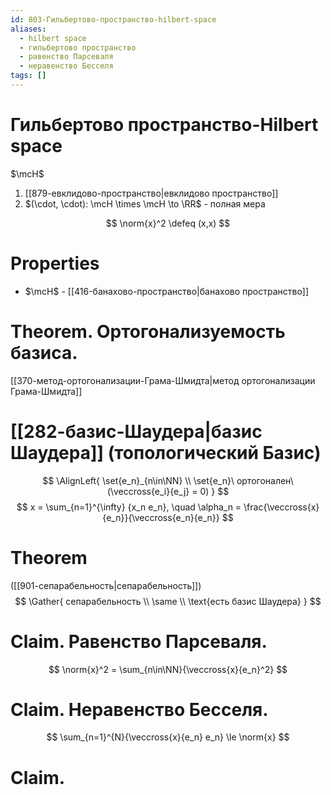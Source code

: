 ```yaml
---
id: 803-Гильбертово-пространство-hilbert-space
aliases:
  - hilbert space
  - гильбертово пространство
  - равенство Парсеваля
  - неравенство Бесселя
tags: []
---
```


# Гильбертово пространство-Hilbert space
$\mcH$
1. [[879-евклидово-пространство|евклидово пространство]]
2. $(\cdot, \cdot): \mcH \times \mcH \to \RR$ - полная мера 

$$
\norm{x}^2 \defeq (x,x)
$$

# Properties
- $\mcH$ - [[416-банахово-пространство|банахово пространство]]

# Theorem. Ортогонализуемость базиса.
[[370-метод-ортогонализации-Грама-Шмидта|метод ортогонализации Грама-Шмидта]]

# [[282-базис-Шаудера|базис Шаудера]] (топологический Базис)
$$
\AlignLeft{
\set{e_n}_{n\in\NN} \\
\set{e_n}\ ортогоналeн\ (\veccross{e_i}{e_j} = 0)
}
$$
$$
x = \sum_{n=1}^{\infty} {x_n e_n}, \quad \alpha_n = \frac{\veccross{x}{e_n}}{\veccross{e_n}{e_n}}
$$

# Theorem
([[901-сепарабельность|сепарабельность]])
$$
\Gather{
сепарабельность \\
\same \\
\text{есть базис Шаудера}
}
$$

# Claim. Равенство Парсеваля.
$$
\norm{x}^2 = \sum_{n\in\NN}{\veccross{x}{e_n}^2}
$$

# Claim. Неравенство Бесселя.
$$
\sum_{n=1}^{N}{\veccross{x}{e_n} e_n} \le \norm{x}
$$

# Claim. 
